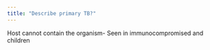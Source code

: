 ```yaml
---
title: "Describe primary TB?"
---
```

Host cannot contain the organism- Seen in immunocompromised and children

